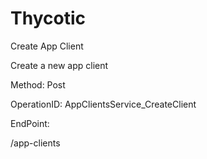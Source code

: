 #     Thycotic


Create App Client

Create a new app client

Method: Post

OperationID: AppClientsService_CreateClient

EndPoint:

/app-clients

